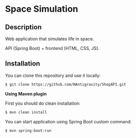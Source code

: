 # Space Simulation

## Description

Web application that simulates life in space.

API (Spring Boot) + frontend (HTML, CSS, JS).

## Installation

You can clone this repository and use it locally:
```sh
$ git clone https://github.com/NAntigravity/ShopAPI.git
```

**Using Maven plugin**

First you should do clean installation:
```sh
$ mvn clean install
```
You can start application using Spring Boot custom command:
```sh
$ mvn spring-boot:run
```